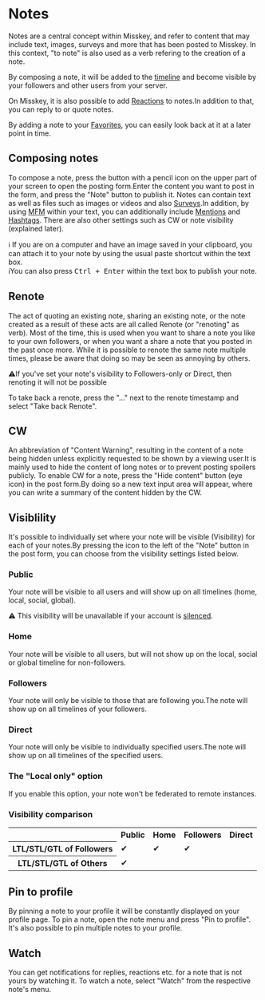 # Notes
Notes are a central concept within Misskey, and refer to content that may include text, images, surveys and more that has been posted to Misskey. In this context, "to note" is also used as a verb refering to the creation of a note.

By composing a note, it will be added to the [timeline](./timeline) and become visible by your followers and other users from your server.

On Misskey, it is also possible to add [Reactions](./reaction) to notes.In addition to that, you can reply to or quote notes.

By adding a note to your [Favorites](./favorite), you can easily look back at it at a later point in time.

## Composing notes
To compose a note, press the button with a pencil icon on the upper part of your screen to open the posting form.Enter the content you want to post in the form, and press the "Note" button to publish it. Notes can contain text as well as files such as images or videos and also [Surveys](./poll).In addition, by using [MFM](./mfm) within your text, you can additionally include [Mentions](./mention) and [Hashtags](./hashtag). There are also other settings such as CW or note visibility (explained later).
<div class="info">ℹ️ If you are on a computer and have an image saved in your clipboard, you can attach it to your note by using the usual paste shortcut within the text box.</div>
<div class="info">ℹ️You can also press <kbd class="key">Ctrl + Enter</kbd> within the text box to publish your note.</div>

## Renote
The act of quoting an existing note, sharing an existing note, or the note created as a result of these acts are all called Renote (or "renoting" as verb). Most of the time, this is used when you want to share a note you like to your own followers, or when you want a share a note that you posted in the past once more. While it is possible to renote the same note multiple times, please be aware that doing so may be seen as annoying by others.
<div class="warn">⚠️If you've set your note's visibility to Followers-only or Direct, then renoting it will not be possible</div>

To take back a renote, press the "..." next to the renote timestamp and select "Take back Renote".

## CW
An abbreviation of "Content Warning", resulting in the content of a note being hidden unless explicitly requested to be shown by a viewing user.It is mainly used to hide the content of long notes or to prevent posting spoilers publicly. To enable CW for a note, press the "Hide content" button (eye icon) in the post form.By doing so a new text input area will appear, where you can write a summary of the content hidden by the CW.

## Visiblility
It's possible to individually set where your note will be visible (Visibility) for each of your notes.By pressing the icon to the left of the "Note" button in the post form, you can choose from the visibility settings listed below.

### Public
Your note will be visible to all users and will show up on all timelines (home, local, social, global).
<div class="warn">⚠️ This visibility will be unavailable if your account is <a href="./silence">silenced</a>.</div>

### Home
Your note will be visible to all users, but will not show up on the local, social or global timeline for non-followers.

### Followers
Your note will only be visible to those that are following you.The note will show up on all timelines of your followers.

### Direct
Your note will only be visible to individually specified users.The note will show up on all timelines of the specified users.

### The "Local only" option
If you enable this option, your note won't be federated to remote instances.

### Visibility comparison
<table>
    <tr><th></th><th>Public</th><th>Home</th><th>Followers</th><th>Direct</th></tr>
    <tr><th>LTL/STL/GTL of Followers</th><td>✔</td><td>✔</td><td>✔</td><td></td></tr>
    <tr><th>LTL/STL/GTL of Others</th><td>✔</td><td></td><td></td><td></td></tr>
</table>

## Pin to profile
By pinning a note to your profile it will be constantly displayed on your profile page. To pin a note, open the note menu and press "Pin to profile". It's also possible to pin multiple notes to your profile.

## Watch
You can get notifications for replies, reactions etc. for a note that is not yours by watching it. To watch a note, select "Watch" from the respective note's menu.
